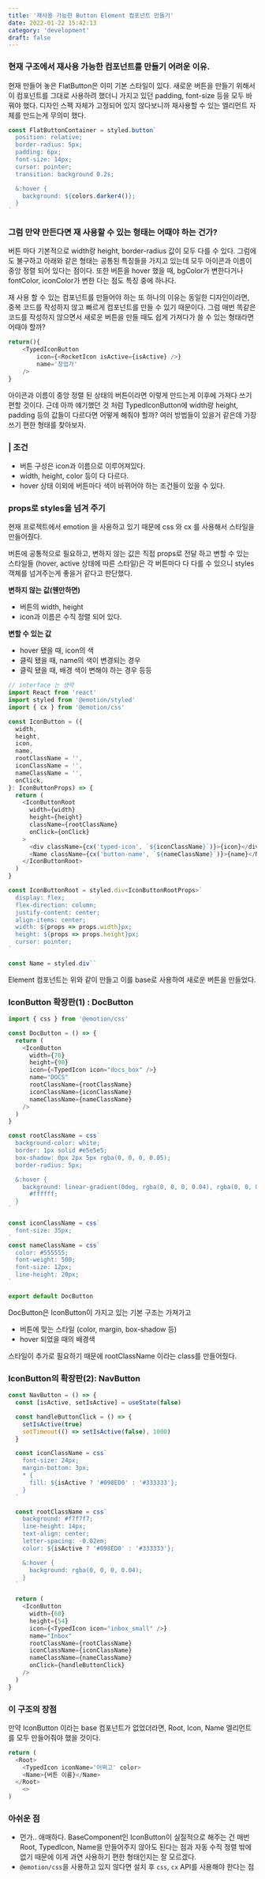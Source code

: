 ```yaml
---
title: '재사용 가능한 Button Element 컴포넌트 만들기'
date: 2022-01-22 15:42:13
category: 'development'
draft: false
---
```


### 현재 구조에서 재사용 가능한 컴포넌트를 만들기 어려운 이유.

현재 만들어 놓은 FlatButton은 이미 기본 스타일이 있다. 새로운 버튼을 만들기 위해서 이 컴포넌트를 그대로 사용하려 했더니 가지고 있던 padding, font-size 등을 모두 바꿔야 했다. 디자인 스펙 자체가 고정되어 있지 않다보니까 재사용할 수 있는 엘리먼트 자체를 만드는게 무의미 했다.

```js
const FlatButtonContainer = styled.button`
  position: relative;
  border-radius: 5px;
  padding: 6px;
  font-size: 14px;
  cursor: pointer;
  transition: background 0.2s;

  &:hover {
    background: ${colors.darker4()};
  }
`
```

### 그럼 만약 만든다면 재 사용할 수 있는 형태는 어때야 하는 건가?

버튼 마다 기본적으로 width랑 height, border-radius 값이 모두 다를 수 있다. 그럼에도 불구하고 아래와 같은 형태는 공통된 특징들을 가지고 있는데 모두 아이콘과 이름이 중앙 정렬 되어 있다는 점이다. 또한 버튼을 hover 했을 때, bgColor가 변한다거나 fontColor, iconColor가 변한 다는 점도 특징 중에 하나다.

재 사용 할 수 있는 컴포넌트를 만들어야 하는 또 하나의 이유는 동일한 디자인이라면, 중복 코드를 작성하지 않고 빠르게 컴포넌트를 만들 수 있기 때문이다.
그럼 매번 똑같은 코드를 작성하지 않으면서 새로운 버튼을 만들 때도 쉽게 가져다가 쓸 수 있는 형태라면 어때야 할까?

```js
return(){
    <TypedIconButton
        icon={<RocketIcon isActive={isActive} />}
        name='창업가'
    />
}
```

아이콘과 이름이 중앙 정렬 된 상태의 버튼이라면 이렇게 만드는게 이후에 가져다 쓰기 편할 것이다. 근데 아까 얘기했던 것 처럼 TypedIconButton에 width랑 height, padding 등의 값들이 다르다면 어떻게 해줘야 할까? 여러 방법들이 있을거 같은데 가장 쓰기 편한 형태를 찾아보자.

### | 조건

- 버튼 구성은 icon과 이름으로 이루어져있다.
- width, height, color 등이 다 다르다.
- hover 상태 이외에 버튼마다 색이 바뀌어야 하는 조건들이 있을 수 있다.

### props로 styles을 넘겨 주기

현재 프로젝트에서 emotion 을 사용하고 있기 때문에 css 와 cx 를 사용해서 스타일을 만들어줬다.

버튼에 공통적으로 필요하고, 변하지 않는 값은 직접 props로 전달 하고 변할 수 있는 스타일들 (hover, active 상태에 따른 스타일)은 각 버튼마다 다 다를 수 있으니 styles 객체를 넘겨주는게 좋을거 같다고 판단했다.

**변하지 않는 값(웬만하면)**

- 버튼의 width, height
- icon과 이름은 수직 정렬 되어 있다.

**변할 수 있는 값**

- hover 됐을 때, icon의 색
- 클릭 됐을 때, name의 색이 변경되는 경우
- 클릭 됐을 때, 배경 색이 변해야 하는 경우
  등등

```ts
// interface 는 생략
import React from 'react'
import styled from '@emotion/styled'
import { cx } from '@emotion/css'

const IconButton = ({
  width,
  height,
  icon,
  name,
  rootClassName = '',
  iconClassName = '',
  nameClassName = '',
  onClick,
}: IconButtonProps) => {
  return (
    <IconButtonRoot
      width={width}
      height={height}
      className={rootClassName}
      onClick={onClick}
    >
      <div className={cx('typed-icon', `${iconClassName}`)}>{icon}</div>
      <Name className={cx('button-name', `${nameClassName}`)}>{name}</Name>
    </IconButtonRoot>
  )
}

const IconButtonRoot = styled.div<IconButtonRootProps>`
  display: flex;
  flex-direction: column;
  justify-content: center;
  align-items: center;
  width: ${props => props.width}px;
  height: ${props => props.height}px;
  cursor: pointer;
`

const Name = styled.div``
```

Element 컴포넌트는 위와 같이 만들고 이를 base로 사용하여 새로운 버튼을 만들었다.

### IconButton 확장판(1) : DocButton

```js
import { css } from '@emotion/css'

const DocButton = () => {
  return (
    <IconButton
      width={70}
      height={90}
      icon={<TypedIcon icon="docs_box" />}
      name="DOCS"
      rootClassName={rootClassName}
      iconClassName={iconClassName}
      nameClassName={nameClassName}
    />
  )
}

const rootClassName = css`
  background-color: white;
  border: 1px solid #e5e5e5;
  box-shadow: 0px 2px 5px rgba(0, 0, 0, 0.05);
  border-radius: 5px;

  &:hover {
    background: linear-gradient(0deg, rgba(0, 0, 0, 0.04), rgba(0, 0, 0, 0.04)),
      #ffffff;
  }
`

const iconClassName = css`
  font-size: 35px;
`
const nameClassName = css`
  color: #555555;
  font-weight: 500;
  font-size: 12px;
  line-height: 20px;
`

export default DocButton
```

DocButton은 IconButton이 가지고 있는 기본 구조는 가져가고

- 버튼에 맞는 스타일 (color, margin, box-shadow 등)
- hover 되었을 때의 배경색

스타일이 추가로 필요하기 때문에 rootClassName 이라는 class를 만들어줬다.

### IconButton의 확장판(2): NavButton

```js
const NavButton = () => {
  const [isActive, setIsActive] = useState(false)

  const handleButtonClick = () => {
    setIsActive(true)
    setTimeout(() => setIsActive(false), 1000)
  }

  const iconClassName = css`
    font-size: 24px;
    margin-bottom: 3px;
    * {
      fill: ${isActive ? '#098ED0' : '#333333'};
    }
  `

  const rootClassName = css`
    background: #f7f7f7;
    line-height: 14px;
    text-align: center;
    letter-spacing: -0.02em;
    color: ${isActive ? '#098ED0' : '#333333'};

    &:hover {
      background: rgba(0, 0, 0, 0.04);
    }
  `

  return (
    <IconButton
      width={60}
      height={54}
      icon={<TypedIcon icon="inbox_small" />}
      name="Inbox"
      rootClassName={rootClassName}
      iconClassName={iconClassName}
      nameClassName={nameClassName}
      onClick={handleButtonClick}
    />
  )
}
```

### 이 구조의 장점

만약 IconButton 이라는 base 컴포넌트가 없었더라면, Root, Icon, Name 엘리먼트를 모두 만들어줘야 했을 것이다.

```js
return (
  <Root>
    <TypedIcon iconName='어쩌고' color>
    <Name>{버튼 이름}</Name>
  </Root>
    <>
)
```

### 아쉬운 점

- 먼가.. 애매하다. BaseComponent인 IconButton이 실질적으로 해주는 건 매번 Root, TypedIcon, Name을 만들어주지 않아도 된다는 점과 자동 수직 정렬 밖에 없기 때문에 이게 과연 사용하기 편한 형태인지는 잘 모르겠다.
- `@emotion/css`을 사용하고 있지 않다면 설치 후 `css`, `cx` API를 사용해야 한다는 점
